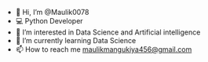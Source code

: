 - 👋 Hi, I’m @Maulik0078
- 💻 Python Developer
- 👀 I’m interested in Data Science and Artificial intelligence
- 🌱 I’m currently learning Data Science
- 📫 How to reach me maulikmangukiya456@gmail.com

<!---
Maulik0078/Maulik0078 is a ✨ special ✨ repository because its `README.md` (this file) appears on your GitHub profile.
You can click the Preview link to take a look at your changes.
--->

